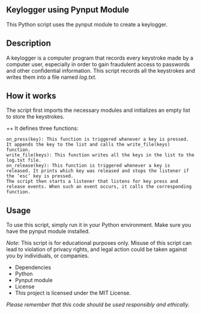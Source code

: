 ## Keylogger using Pynput Module
 This Python script uses the pynput module to create a keylogger.

## Description
  A keylogger is a computer program that records every keystroke made by a computer user, especially in order to gain fraudulent access to passwords and other confidential information. This script records all the keystrokes and writes them into a file named *log.txt.*

## How it works
 The script first imports the necessary modules and initializes an empty list to store the keystrokes.

 ++ It defines three functions:

    on_press(key): This function is triggered whenever a key is pressed. It appends the key to the list and calls the write_file(keys) function.
    write_file(keys): This function writes all the keys in the list to the log.txt file.
    on_release(key): This function is triggered whenever a key is released. It prints which key was released and stops the listener if the ‘esc’ key is pressed.
    The script then starts a listener that listens for key press and release events. When such an event occurs, it calls the corresponding function.

## Usage
 To use this script, simply run it in your Python environment. Make sure you have the pynput module installed.

*Note*: This script is for educational purposes only. Misuse of this script can lead to violation of privacy rights, and legal action could be taken against you by individuals, or companies.

- Dependencies
- Python
- Pynput module
- License
- This project is licensed under the MIT License.

*Please remember that this code should be used responsibly and ethically.*